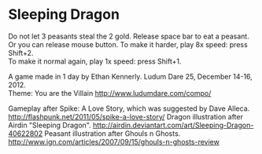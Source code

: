 Sleeping Dragon
===============

Do not let 3 peasants steal the 2 gold.
Release space bar to eat a peasant.
Or you can release mouse button.
To make it harder, play 8x speed: press Shift+2.  
To make it normal again, play 1x speed: press Shift+1.  

A game made in 1 day by Ethan Kennerly.
Ludum Dare 25, December 14-16, 2012.  
Theme:  You are the Villain
http://www.ludumdare.com/compo/

Gameplay after Spike: A Love Story, which was suggested by Dave Alleca.
http://flashpunk.net/2011/05/spike-a-love-story/
Dragon illustration after Airdin "Sleeping Dragon".
http://airdin.deviantart.com/art/Sleeping-Dragon-40622802
Peasant illustration after Ghouls n Ghosts.
http://www.ign.com/articles/2007/09/15/ghouls-n-ghosts-review

